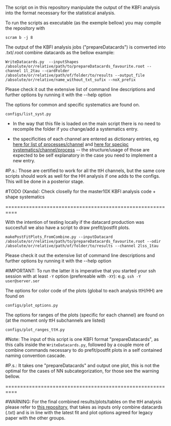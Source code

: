 The script on  in this repository manipulate the output of the KBFI analysis into the format necessary for the statistical analysis.

To run the scripts as executable (as the exemple bellow) you may compile the repository with

```
scram b -j 8
```

The output of the KBFI analysis jobs ("prepareDatacards") is comverted into .txt/.root combine datacards as the bellow example:

```
WriteDatacards.py  --inputShapes /absolute/or/relative/path/to/prepareDatacards_favourite.root --channel 1l_2tau --cardFolder /absolute/or/relative/path/of/folder/to/results --output_file /absolute/or/relative/name_without_txt_sufix --noX_prefix
```

Please check it out the extensive list of command line descriptions and further options by running it with the --help option

The options for common and specific systematics are found on. 

```
configs/list_syst.py
```

- In the way that this file is loaded on the main script there is no need to recompile the folder if you change/add a systematics entry.

- the specificities of each channel are entered as dictionary entries, eg [here for list of processes/channel](https://github.com/HEP-KBFI/CombineHarvester/blob/master/ttH_htt/configs/list_syst.py#L76-L92) and [here for specipc systematics/channel/process](https://github.com/HEP-KBFI/CombineHarvester/blob/master/ttH_htt/configs/list_syst.py#L95-L122) -- the structure/usage of those are expected to be self explanatory in the case you need to implement a new entry.

#P.s.: 
Those are certified to work for all the ttH channels, 
but the same core scripts should work as well for the HH analysis if one adds to the configs. This will be done in a posterior stage. 

#TODO (Xanda): 
Check closelly for the master10X KBFI analysis code + shape systematics

==========================================================

With the intention of testing locally if the datacard production was succesfull we also have a script to draw prefit/postfit plots. 

```
makePostFitPlots_FromCombine.py --inputDatacard /absolute/or/relative/path/to/prepareDatacards_favourite.root --odir  /absolute/or/relative/path/of/folder/to/results --channel 2lss_1tau
```

Please check it out the extensive list of command line descriptions and further options by running it with the --help option

#IMPORTANT: 
To run the latter it is imperative that you started your ssh session with at least `-Y` option (prefereable with `-XY`): e.g. `ssh -Y user@server.ser`

The options for color code of the plots (global to each analysis ttH/HH) are found on 

```
configs/plot_options.py
```

The options for ranges of the plots (specific for each channel) are found on (at the moment only ttH subchannels are listed)

```
configs/plot_ranges_ttH.py
```

#Note:
The input of this script is one KBFI format "prepareDatacards", as this calls inside the `WriteDatacards.py`, followed by a couple more of combine commands necessary to do prefit/postfit plots in a self contained naming convention cascade. 

#P.s.: 
It takes one "prepareDatacards" and output one plot, this is not the optimal for the cases of NN subcategorization, for those see the warning bellow.

==========================================================

#WARNING: 
For the final combined results/plots/tables on the ttH analysis please refer to [this repository](https://github.com/acarvalh/signal_extraction_tH_ttH), that takes as inputs only combine datacards (.txt) and is in line with the latest fit and plot options agreed for legacy paper with the other groups.


